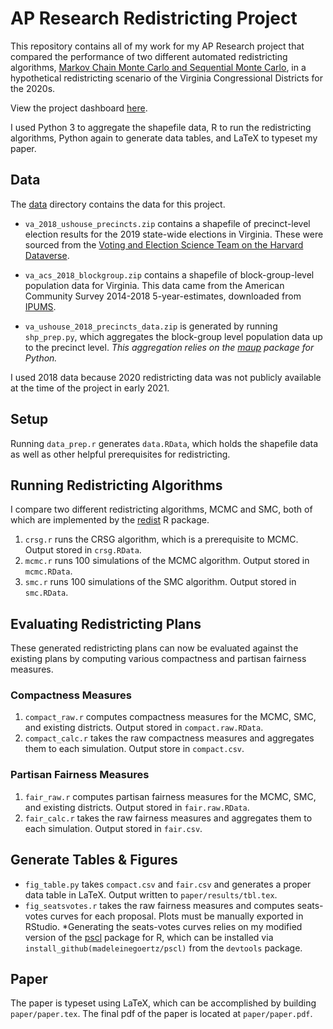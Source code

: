 # AP Research Redistricting Project

This repository contains all of my work for my AP Research project that compared the performance of two different automated redistricting algorithms, [Markov Chain Monte Carlo and Sequential Monte Carlo](https://github.com/kosukeimai/redist), in a hypothetical redistricting scenario of the Virginia Congressional Districts for the 2020s.

View the project dashboard [here](https://www.notion.so/AP-Research-Redistricting-Project-e065fd900cd747e4b692e51b6a6584b3).

I used Python 3 to aggregate the shapefile data, R to run the redistricting algorithms, Python again to generate data tables, and LaTeX to typeset my paper.

## Data

The [data](https://github.com/madeleinegoertz/ap-research-redistricting/tree/master/data) directory contains the data for this project.

* `va_2018_ushouse_precincts.zip` contains a shapefile of precinct-level election results for the 2019 state-wide elections in Virginia. These were sourced from the [Voting and Election Science Team on the Harvard Dataverse](https://dataverse.harvard.edu/file.xhtml?persistentId=doi:10.7910/DVN/UBKYRU/K8EV6K&version=34.0).
  
* `va_acs_2018_blockgroup.zip` contains a shapefile of block-group-level population data for Virginia. This data came from the American Community Survey 2014-2018 5-year-estimates, downloaded from [IPUMS](https://www.nhgis.org/).

* `va_ushouse_2018_precincts_data.zip` is generated by running `shp_prep.py`, which aggregates the block-group level population data up to the precinct level. *This aggregation relies on the [maup](https://github.com/mggg/maup) package for Python.*

I used 2018 data because 2020 redistricting data was not publicly available at the time of the project in early 2021.

## Setup

Running `data_prep.r` generates `data.RData`, which holds the shapefile data as well as other helpful prerequisites for redistricting.

## Running Redistricting Algorithms

I compare two different redistricting algorithms, MCMC and SMC, both of which are implemented by the [redist](https://github.com/kosukeimai/redist) R package.

1. `crsg.r` runs the CRSG algorithm, which is a prerequisite to MCMC. Output stored in `crsg.RData`.
2. `mcmc.r` runs 100 simulations of the MCMC algorithm. Output stored in `mcmc.RData`.
3. `smc.r` runs 100 simulations of the SMC algorithm. Output stored in `smc.RData`.

## Evaluating Redistricting Plans

These generated redistricting plans can now be evaluated against the existing plans by computing various compactness and partisan fairness measures.

### Compactness Measures

1. `compact_raw.r` computes compactness measures for the MCMC, SMC, and existing districts. Output stored in `compact.raw.RData`.
2. `compact_calc.r` takes the raw compactness measures and aggregates them to each simulation. Output store in `compact.csv`.

### Partisan Fairness Measures

1. `fair_raw.r` computes partisan fairness measures for the MCMC, SMC, and existing districts. Output stored in `fair.raw.RData`.
2. `fair_calc.r` takes the raw fairness measures and aggregates them to each simulation. Output stored in `fair.csv`.

## Generate Tables & Figures

* `fig_table.py` takes `compact.csv` and `fair.csv` and generates a proper data table in LaTeX. Output written to `paper/results/tbl.tex`.
* `fig_seatsvotes.r` takes the raw fairness measures and computes seats-votes curves for each proposal. Plots must be manually exported in RStudio. *Generating the seats-votes curves relies on my modified version of the [pscl](https://github.com/madeleinegoertz/pscl/) package for R, which can be installed via `install_github(madeleinegoertz/pscl)` from the `devtools` package.

## Paper

The paper is typeset using LaTeX, which can be accomplished by building `paper/paper.tex`. The final pdf of the paper is located at `paper/paper.pdf`.
